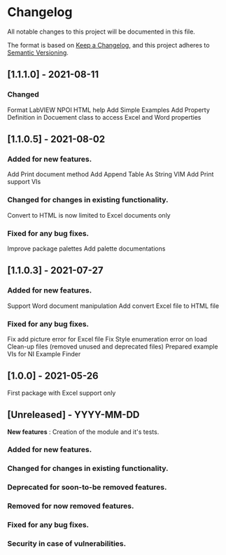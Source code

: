 # Changelog
All notable changes to this project will be documented in this file.

The format is based on [Keep a Changelog](https://keepachangelog.com/en/1.0.0/),
and this project adheres to [Semantic Versioning](https://semver.org/spec/v2.0.0.html).

## [1.1.1.0] - 2021-08-11

### Changed 
Format LabVIEW NPOI HTML help
Add Simple Examples
Add Property Definition in Docuement class to access Excel and Word properties

## [1.1.0.5] - 2021-08-02

### Added for new features.
Add Print document method
Add Append Table As String VIM
Add Print support VIs

### Changed for changes in existing functionality.
Convert to HTML is now limited to Excel documents only

### Fixed for any bug fixes.
Improve package palettes
Add palette documentations

## [1.1.0.3] - 2021-07-27

### Added for new features.
Support Word document manipulation
Add convert Excel file to HTML file 

### Fixed for any bug fixes.
Fix add picture error for Excel file 
Fix Style enumeration error on load
Clean-up files (removed unused and deprecated files)
Prepared example VIs for NI Example Finder


## [1.0.0] - 2021-05-26
First package with Excel support only

## [Unreleased] - YYYY-MM-DD
**New features** :
Creation of the module and it's tests.


### Added for new features.

### Changed for changes in existing functionality.

### Deprecated for soon-to-be removed features.

### Removed for now removed features.

### Fixed for any bug fixes.

### Security in case of vulnerabilities.
